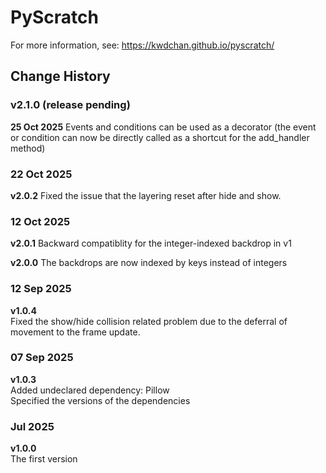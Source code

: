 # PyScratch 
For more information, see: https://kwdchan.github.io/pyscratch/



## Change History
### v2.1.0 (release pending)
**25 Oct 2025** 
Events and conditions can be used as a decorator (the event or condition can now be directly called as a shortcut for the add_handler method) 


### 22 Oct 2025
**v2.0.2**
Fixed the issue that the layering reset after hide and show. 

### 12 Oct 2025
**v2.0.1**
Backward compatiblity for the integer-indexed backdrop in v1

**v2.0.0**
The backdrops are now indexed by keys instead of integers


### 12 Sep 2025
**v1.0.4**  
Fixed the show/hide collision related problem due to the deferral of movement to the frame update.

### 07 Sep 2025
**v1.0.3**  
Added undeclared dependency: Pillow   
Specified the versions of the dependencies

### Jul 2025
**v1.0.0**  
The first version
